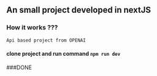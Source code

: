 ## An small project developed in nextJS 

### How it works ???

``` Api based project from OPENAI ```

#### clone project and run command ```npm run dev```

###DONE
